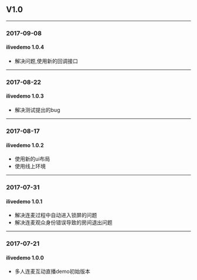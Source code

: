 ## V1.0

---

### 2017-09-08

#### ilivedemo 1.0.4

* 解决问题,使用新的回调接口

---

### 2017-08-22

#### ilivedemo 1.0.3

* 解决测试提出的bug

---

### 2017-08-17

#### ilivedemo 1.0.2

* 使用新的ui布局
* 使用线上环境

---

### 2017-07-31

#### ilivedemo 1.0.1

* 解决连麦过程中自动进入锁屏的问题
* 解决连麦观众身份错误导致的房间退出问题

---

### 2017-07-21

#### ilivedemo 1.0.0

* 多人连麦互动直播demo初始版本